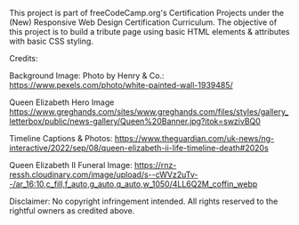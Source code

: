 This project is part of freeCodeCamp.org's Certification Projects under the (New) Responsive Web Design Certification Curriculum. The objective of this project is to build a tribute page using basic HTML elements & attributes with basic CSS styling.

Credits:

Background Image:
    Photo by Henry & Co.: https://www.pexels.com/photo/white-painted-wall-1939485/

Queen Elizabeth Hero Image
    https://www.greghands.com/sites/www.greghands.com/files/styles/gallery_letterbox/public/news-gallery/Queen%20Banner.jpg?itok=swzivBQ0

Timeline Captions & Photos:
    https://www.theguardian.com/uk-news/ng-interactive/2022/sep/08/queen-elizabeth-ii-life-timeline-death#2020s

Queen Elizabeth II Funeral Image:
    https://rnz-ressh.cloudinary.com/image/upload/s--cWVz2uTv--/ar_16:10,c_fill,f_auto,g_auto,q_auto,w_1050/4LL6Q2M_coffin_webp

Disclaimer:
    No copyright infringement intended. All rights reserved to the rightful owners as credited above.